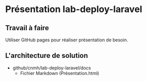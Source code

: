 # Présentation lab-deploy-laravel
## Travail à faire 
Utiliser GitHub pages pour réaliser présentation de besoin.

## L'architecture de solution 
- github/cnmh/lab-deploy-laravel/docs
  - Fichier Markdown (Présentation.html)